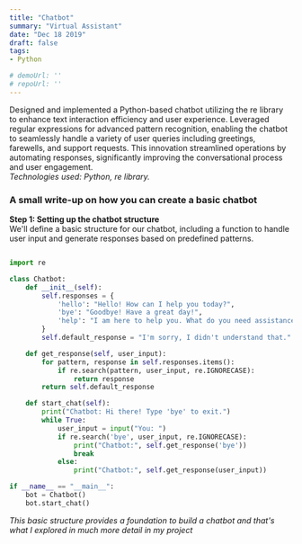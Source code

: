 ```yaml
---
title: "Chatbot"
summary: "Virtual Assistant"
date: "Dec 18 2019"
draft: false
tags:
- Python

# demoUrl: ''
# repoUrl: ''
---
```

 Designed and implemented a Python-based chatbot utilizing the re library to enhance text interaction efficiency and user experience. Leveraged regular expressions for advanced pattern recognition, enabling the chatbot to seamlessly handle a variety of user queries including greetings, farewells, and support requests. This innovation streamlined operations by automating responses, significantly improving the conversational process and user engagement.
 <br>*Technologies used: Python, re library.*

### A small write-up on how you can create a basic chatbot
 **Step 1: Setting up the chatbot structure**
<br>We'll define a basic structure for our chatbot, including a function to handle user input and generate responses based on predefined patterns.

```python

import re

class Chatbot:
    def __init__(self):
        self.responses = {
            'hello': "Hello! How can I help you today?",
            'bye': "Goodbye! Have a great day!",
            'help': "I am here to help you. What do you need assistance with?",
        }
        self.default_response = "I'm sorry, I didn't understand that."

    def get_response(self, user_input):
        for pattern, response in self.responses.items():
            if re.search(pattern, user_input, re.IGNORECASE):
                return response
        return self.default_response

    def start_chat(self):
        print("Chatbot: Hi there! Type 'bye' to exit.")
        while True:
            user_input = input("You: ")
            if re.search('bye', user_input, re.IGNORECASE):
                print("Chatbot:", self.get_response('bye'))
                break
            else:
                print("Chatbot:", self.get_response(user_input))

if __name__ == "__main__":
    bot = Chatbot()
    bot.start_chat()

```

 *This basic structure provides a foundation to build a chatbot and that's what I explored in much more detail in my project*
